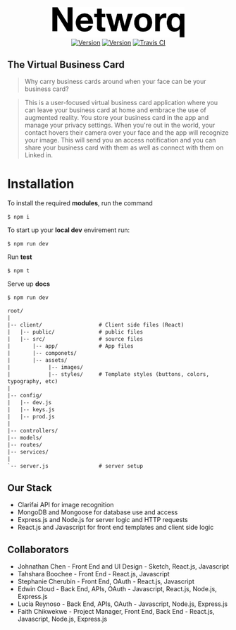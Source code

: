 <p align="center">
  <a href="http://docs.fitii.fit"><img src="https://github.com/Make-Squad/networq-v1/blob/master/docs/assets/images/Networq.png?raw=true" width="300" alt="Fitii"></a>
  <br>
  <a href="#"><img src="https://img.shields.io/badge/version-v1.0.0-blue.svg" alt="Version"></a>
  <a href="#"><img src="https://img.shields.io/badge/tests-passing-brightgreen.svg" alt="Version"></a>
  <a href="#"><img src="https://travis-ci.org/johnathanachen/Fitii.svg?branch=master" alt="Travis CI"></a>
</p>

## The Virtual Business Card

> Why carry business cards around when your face can be your business card?

> This is a user-focused virtual business card application where you can leave your business card at home and embrace the use of augmented reality. You store your business card in the app and manage your privacy settings. When you're out in the world, your contact hovers their camera over your face and the app will recognize your image. This will send you an access notification and you can share your business card with them as well as connect with them on Linked in.  

# Installation

To install the required **modules**, run the command

```
$ npm i
```

To start up your **local dev** envirement run:

```
$ npm run dev
```

Run **test**

```
$ npm t
```

Serve up **docs**

```
$ npm run dev
```

```
root/
|
|-- client/                  # Client side files (React)
|   |-- public/              # public files   
|   |-- src/                 # source files
|       |-- app/             # App files
|       |-- componets/
|       |-- assets/
|            |-- images/
|            |-- styles/     # Template styles (buttons, colors, typography, etc)
|   
|-- config/                  
|   |-- dev.js               
|   |-- keys.js              
|   |-- prod.js              
|
|-- controllers/       
|-- models/ 
|-- routes/ 
|-- services/ 
|
`-- server.js                # server setup
```

## Our Stack
- Clarifai API for image recognition
- MongoDB and Mongoose for database use and access
- Express.js and Node.js for server logic and HTTP requests
- React.js and Javascript for front end templates and client side logic

## Collaborators
- Johnathan Chen - Front End and UI Design - Sketch, React.js, Javascript
- Tahshara Boochee - Front End - React.js, Javascript
- Stephanie Cherubin - Front End, OAuth - React.js, Javascript
- Edwin Cloud - Back End, APIs, OAuth - Javascript, React.js, Node.js, Express.js
- Lucia Reynoso - Back End, APIs, OAuth - Javascript, Node.js, Express.js
- Faith Chikwekwe - Project Manager, Front End, Back End - React.js, Javascript, Node.js, Express.js
